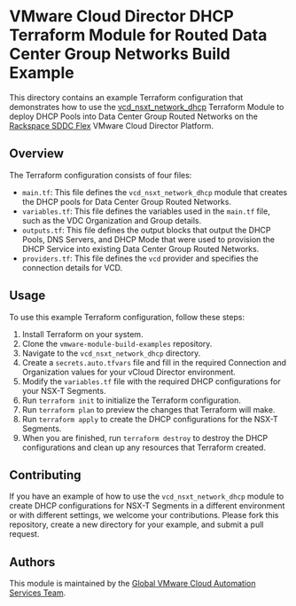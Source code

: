 # VMware Cloud Director DHCP Terraform Module for Routed Data Center Group Networks Build Example

This directory contains an example Terraform configuration that demonstrates how to use the [vcd_nsxt_network_dhcp](https://github.com/global-vmware/vcd_nsxt_network_dhcp) Terraform Module to deploy DHCP Pools into Data Center Group Routed Networks on the [Rackspace SDDC Flex](https://www.rackspace.com/cloud/private/software-defined-data-center-flex) VMware Cloud Director Platform.

## Overview

The Terraform configuration consists of four files:

- `main.tf`: This file defines the `vcd_nsxt_network_dhcp` module that creates the DHCP pools for Data Center Group Routed Networks.
- `variables.tf`: This file defines the variables used in the `main.tf` file, such as the VDC Organization and Group details.
- `outputs.tf`: This file defines the output blocks that output the DHCP Pools, DNS Servers, and DHCP Mode that were used to provision the DHCP Service into existing Data Center Group Routed Networks.
- `providers.tf`: This file defines the `vcd` provider and specifies the connection details for VCD.

## Usage

To use this example Terraform configuration, follow these steps:

1. Install Terraform on your system.
2. Clone the `vmware-module-build-examples` repository.
3. Navigate to the `vcd_nsxt_network_dhcp` directory.
4. Create a `secrets.auto.tfvars` file and fill in the required Connection and Organization values for your vCloud Director environment.
5. Modify the `variables.tf` file with the required DHCP configurations for your NSX-T Segments.
6. Run `terraform init` to initialize the Terraform configuration.
7. Run `terraform plan` to preview the changes that Terraform will make.
8. Run `terraform apply` to create the DHCP configurations for the NSX-T Segments.
9. When you are finished, run `terraform destroy` to destroy the DHCP configurations and clean up any resources that Terraform created.

## Contributing

If you have an example of how to use the `vcd_nsxt_network_dhcp` module to create DHCP configurations for NSX-T Segments in a different environment or with different settings, we welcome your contributions. Please fork this repository, create a new directory for your example, and submit a pull request.

## Authors

This module is maintained by the [Global VMware Cloud Automation Services Team](https://github.com/global-vmware).
